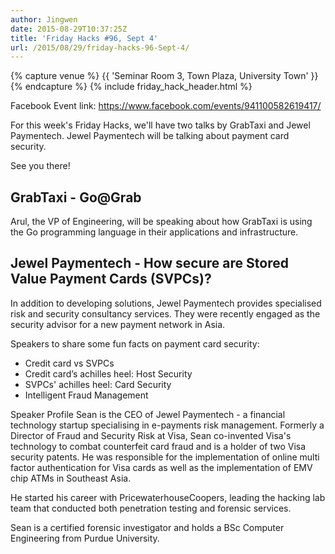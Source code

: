 ```yaml
---
author: Jingwen
date: 2015-08-29T10:37:25Z
title: 'Friday Hacks #96, Sept 4'
url: /2015/08/29/friday-hacks-96-Sept-4/
---
```


{% capture venue %}
    {{ 'Seminar Room 3, Town Plaza, University Town' }}
{% endcapture %}
{% include friday_hack_header.html %}

Facebook Event link: https://www.facebook.com/events/941100582619417/

For this week's Friday Hacks, we'll have two talks by GrabTaxi and Jewel Paymentech. Jewel Paymentech will be talking about payment card security.

See you there!

## GrabTaxi - Go@Grab

Arul, the VP of Engineering, will be speaking about how GrabTaxi is using the Go programming language in their applications and infrastructure.

## Jewel Paymentech - How secure are Stored Value Payment Cards (SVPCs)?

In addition to developing solutions, Jewel Paymentech provides specialised risk and security consultancy services. They were recently engaged as the security advisor for a new payment network in Asia.

Speakers to share some fun facts on payment card security:
- Credit card vs SVPCs
- Credit card’s achilles heel: Host Security
- SVPCs' achilles heel: Card Security
- Intelligent Fraud Management

Speaker Profile
Sean is the CEO of Jewel Paymentech - a financial technology startup specialising in e-payments risk management. Formerly a Director of Fraud and Security Risk at Visa, Sean co-invented Visa's technology to combat counterfeit card fraud and is a holder of two Visa security patents. He was responsible for the implementation of online multi factor authentication for Visa cards as well as the implementation of EMV chip ATMs in Southeast Asia.

He started his career with PricewaterhouseCoopers, leading the hacking lab team that conducted both penetration testing and forensic services.

Sean is a certified forensic investigator and holds a BSc Computer Engineering from Purdue University.